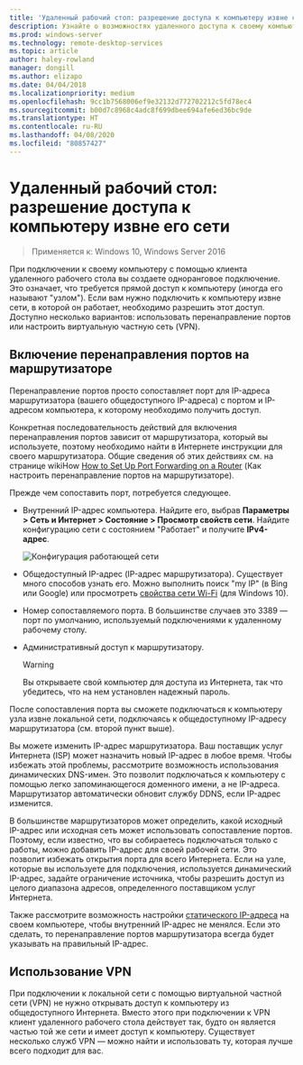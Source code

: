```yaml
---
title: 'Удаленный рабочий стол: разрешение доступа к компьютеру извне сети'
description: Узнайте о возможностях удаленного доступа к своему компьютеру извне его сети.
ms.prod: windows-server
ms.technology: remote-desktop-services
ms.topic: article
author: haley-rowland
manager: dongill
ms.author: elizapo
ms.date: 04/04/2018
ms.localizationpriority: medium
ms.openlocfilehash: 9cc1b7568006ef9e32132d772702212c5fd78ec4
ms.sourcegitcommit: b00d7c8968c4adc8f699dbee694afe6ed36bc9de
ms.translationtype: HT
ms.contentlocale: ru-RU
ms.lasthandoff: 04/08/2020
ms.locfileid: "80857427"
---
```

# <a name="remote-desktop---allow-access-to-your-pc-from-outside-your-pcs-network"></a>Удаленный рабочий стол: разрешение доступа к компьютеру извне его сети

>Применяется к: Windows 10,  Windows Server 2016

При подключении к своему компьютеру с помощью клиента удаленного рабочего стола вы создаете одноранговое подключение. Это означает, что требуется прямой доступ к компьютеру (иногда его называют "узлом"). Если вам нужно подключить к компьютеру извне сети, в которой он работает, необходимо разрешить этот доступ. Доступно несколько вариантов: использовать перенаправление портов или настроить виртуальную частную сеть (VPN).

## <a name="enable-port-forwarding-on-your-router"></a>Включение перенаправления портов на маршрутизаторе

Перенаправление портов просто сопоставляет порт для IP-адреса маршрутизатора (вашего общедоступного IP-адреса) с портом и IP-адресом компьютера, к которому необходимо получить доступ. 

Конкретная последовательность действий для включения перенаправления портов зависит от маршрутизатора, который вы используете, поэтому необходимо найти в Интернете инструкции для своего маршрутизатора. Общие сведения об этих действиях см. на странице wikiHow [How to Set Up Port Forwarding on a Router](https://www.wikihow.com/Set-Up-Port-Forwarding-on-a-Router) (Как настроить перенаправление портов на маршрутизаторе).

Прежде чем сопоставить порт, потребуется следующее.

- Внутренний IP-адрес компьютера. Найдите его, выбрав **Параметры > Сеть и Интернет > Состояние > Просмотр свойств сети**. Найдите конфигурацию сети с состоянием "Работает" и получите **IPv4-адрес**.

   ![Конфигурация работающей сети](../media/rdclient-operational-network.png)

- Общедоступный IP-адрес (IP-адрес маршрутизатора). Существует много способов узнать его. Можно выполнить поиск "my IP" (в Bing или Google) или просмотреть [свойства сети Wi-Fi](https://binged.it/2Gwob34) (для Windows 10).
- Номер сопоставляемого порта. В большинстве случаев это 3389 — порт по умолчанию, используемый подключениями к удаленному рабочему столу.
- Административный доступ к маршрутизатору.  

   >[!WARNING]
   > Вы открываете свой компьютер для доступа из Интернета, так что убедитесь, что на нем установлен надежный пароль.

После сопоставления порта вы сможете подключаться к компьютеру узла извне локальной сети, подключаясь к общедоступному IP-адресу маршрутизатора (см. второй пункт выше).

Вы можете изменить IP-адрес маршрутизатора. Ваш поставщик услуг Интернета (ISP) может назначить новый IP-адрес в любое время. Чтобы избежать этой проблемы, рассмотрите возможность использования динамических DNS-имен. Это позволит подключаться к компьютеру с помощью легко запоминающегося доменного имени, а не IP-адреса. Маршрутизатор автоматически обновит службу DDNS, если IP-адрес изменится.

В большинстве маршрутизаторов может определить, какой исходный IP-адрес или исходная сеть может использовать сопоставление портов. Поэтому, если известно, что вы собираетесь подключаться только с работы, можно добавить IP-адрес для своей рабочей сети. Это позволит избежать открытия порта для всего Интернета. Если на узле, которые вы используете для подключения, используется динамический IP-адрес, задайте ограничение источника, чтобы разрешить доступ из целого диапазона адресов, определенного поставщиком услуг Интернета.

Также рассмотрите возможность настройки [статического IP-адреса](/windows-hardware/customize/mobile/mcsf/enable-static-ip) на своем компьютере, чтобы внутренний IP-адрес не менялся. Если это сделать, то перенаправление портов маршрутизатора всегда будет указывать на правильный IP-адрес.


## <a name="use-a-vpn"></a>Использование VPN

При подключении к локальной сети с помощью виртуальной частной сети (VPN) не нужно открывать доступ к компьютеру из общедоступного Интернета. Вместо этого при подключении к VPN клиент удаленного рабочего стола действует так, будто он является частью той же сети и имеет доступ к компьютеру. Существует несколько служб VPN — можно найти и использовать ту, которая лучше всего подходит для вас.